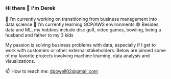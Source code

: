 ### Hi there 👋 I'm Derek
🔭 I’m currently working on transitioning from business management into data science
🌱 I’m currently learning GCP/AWS environments
😄 Besides data and ML, my hobbies include disc golf, video games, bowling, being a husband and father to my 3 kids

My passion is solving business problems with data, especially if I get to work with customers or other external stakeholders. Below are pinned some of my favorite projects involving machine learning, data analysis and visualizations.

📫 How to reach me: dpowell02@gmail.com

<!--
**dpowell022/dpowell022** is a ✨ _special_ ✨ repository because its `README.md` (this file) appears on your GitHub profile.

Here are some ideas to get you started:

- 🔭 I’m currently working on ...
- 🌱 I’m currently learning ...
- 👯 I’m looking to collaborate on ...
- 🤔 I’m looking for help with ...
- 💬 Ask me about ...
- 📫 How to reach me: ...
- 😄 Pronouns: ...
- ⚡ Fun fact: ...
-->
